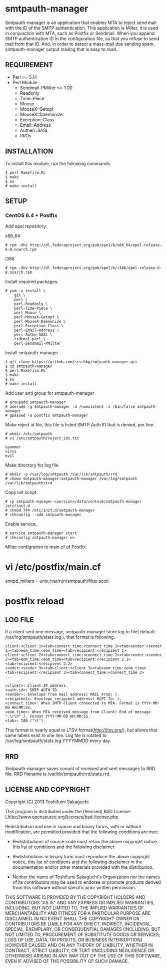 # smtpauth-manager

Smtpauth-manager is an application that enables MTA to reject send mail with the ID of the SMTP authentication.
This application is Milter, it is used in conjunction with MTA, such as Postfix or Sendmail.
When you append SMTP authentication ID in the configuration file, so that you refuse to send mail from that ID.
And, in order to detect a mass-mail due sending spam, smtpauth-manager output maillog that is easy to read.

## REQUIREMENT

* Perl >= 5.14
* Perl Module
    * Sendmail-PMilter >= 1.00
    * Readonly
    * Time::Piece
    * Moose
    * MooseX::Getopt
    * MooseX::Daemonize
    * Exception::Class
    * Email::Address
    * Authen::SASL
    * RRDs

## INSTALLATION

To install this module, run the following commands:

    $ perl Makefile.PL
    $ make
    $ su
    # make install

## SETUP

### CentOS 6.4 + Postfix

Add epel repository.

x86_64

    # rpm -Uhv http://dl.fedoraproject.org/pub/epel/6/x86_64/epel-release-6-8.noarch.rpm

i386

    # rpm -Uhv http://dl.fedoraproject.org/pub/epel/6/i386/epel-release-6-8.noarch.rpm

Install required packages.

    # yum -y install \
        git \
        perl \
        perl-Readonly \
        perl-Time-Piece \
        perl-Moose \
        perl-MooseX-Getopt \
        perl-MooseX-Daemonize \
        perl-Exception-Class \
        perl-Email-Address \
        perl-Authe-SASL \
        rrdtool-perl \
        perl-Sendmail-PMilter

Install smtpauth-manager

    $ git clone https://github.com/sischkg/smtpauth-manager.git
    $ cd smtpauth-manager
    $ perl Makefile.PL
    $ make
    $ su
    # make install

Add user and group for smtpauth-manager

    # groupadd smtpauth-manager
    # useradd -g smtpauth-manager -d /noexistent -s /bin/false smtpauth-manager
    # gpasswd -a postfix smtpauth-manager

Make reject id file, this file is listed SMTP Auth ID that is denied, per line.

    # mkdir /etc/smtpauth
    # vi /etc/smtpauth/reject_ids.txt

    spammer
    virus
    evil

Make directory for log file.

    # mkdir -p /var/log/smtpauth /var/lib/smtpauth/rrd
    # chown smtpauth-manager:smtpauth-manager /var/log/smtpauth /var/lib/smtpauth/rrd

Copy init script.

    # cp smtpauth-manager-<version>/data/centos6/smtpauth-manager /etc/init.d
    # chmod 744 /etc/init.d/smtpauth-manager
    # chkconfig --add smtpauth-manager

Enable service.

    # service smtpauth-manager start
    # chkconfig smtpauth-manager on

Milter configration to main.cf of Postfix.

   # vi /etc/postfix/main.cf

   smtpd_milters = unix:/var/run/smtpauth/filter.sock

   # postfix reload


## LOG FILE

If a client sent one message, smtpauth-manager store log to file( default: /var/log/smtpauth/stats.log ),
that format is following.

    client:<client 1><tab>connect_time:<connect_time 1><tab>sender:<sender 1><tab>eom_time:<eom_time><tab>recipient:<recipient 1>
    client:<client 2><tab>connect_time:<connect_time 2><tab>sender:<sender 2><tab>eom_time:<eom_time><tab>recipient:<recipient 2.1><tab>recipient:<recipient 2.2>
    sender:<sender 3><tab>client:<client 3><tab>eom_time:<eom_time><tab>recipient:<recipient 3><tab>connect_time:<connect_time 3>
    ...

    <clinet>: Client IP address.
    <auth_id>: SMTP AUTH ID.
    <sender>: Envelope from mail address( MAIL From: ).
    <recipient>: Envelope recipient address( RCPT To: ).
    <connect_time>: When SMTP Client connected to MTA. Format is YYYY-MM-DD HH:MM:SS.
    <eom_time>: When MTA received message from Client( End of message ".\r\n" ). Format YYYY-MM-DD HH:MM:SS.
    <tab>: TAB ("\t").

This format is nearly equal to LTSV format(<http://ltsv.org/>), but allows that same labels exist in one line.
Log file is rotated to /var/log/smtpauth/stats.log.YYYYMMDD every day.

## RRD

Smtpauth-manager saves coount of received and sent messages to RRD file.
RRD filename is /var/lib/smtpauth/rrd/stats.rrd.


## LICENSE AND COPYRIGHT

Copyright (C) 2013 Toshifumi Sakaguchi

This program is distributed under the (Revised) BSD License:
L<http://www.opensource.org/licenses/bsd-license.php>

Redistribution and use in source and binary forms, with or without
modification, are permitted provided that the following conditions
are met:

* Redistributions of source code must retain the above copyright
notice, this list of conditions and the following disclaimer.

* Redistributions in binary form must reproduce the above copyright
notice, this list of conditions and the following disclaimer in the
documentation and/or other materials provided with the distribution.

* Neither the name of Toshifumi Sakaguchi's Organization
nor the names of its contributors may be used to endorse or promote
products derived from this software without specific prior written
permission.

THIS SOFTWARE IS PROVIDED BY THE COPYRIGHT HOLDERS AND CONTRIBUTORS
"AS IS" AND ANY EXPRESS OR IMPLIED WARRANTIES, INCLUDING, BUT NOT
LIMITED TO, THE IMPLIED WARRANTIES OF MERCHANTABILITY AND FITNESS FOR
A PARTICULAR PURPOSE ARE DISCLAIMED. IN NO EVENT SHALL THE COPYRIGHT
OWNER OR CONTRIBUTORS BE LIABLE FOR ANY DIRECT, INDIRECT, INCIDENTAL,
SPECIAL, EXEMPLARY, OR CONSEQUENTIAL DAMAGES (INCLUDING, BUT NOT
LIMITED TO, PROCUREMENT OF SUBSTITUTE GOODS OR SERVICES; LOSS OF USE,
DATA, OR PROFITS; OR BUSINESS INTERRUPTION) HOWEVER CAUSED AND ON ANY
THEORY OF LIABILITY, WHETHER IN CONTRACT, STRICT LIABILITY, OR TORT
(INCLUDING NEGLIGENCE OR OTHERWISE) ARISING IN ANY WAY OUT OF THE USE
OF THIS SOFTWARE, EVEN IF ADVISED OF THE POSSIBILITY OF SUCH DAMAGE.

